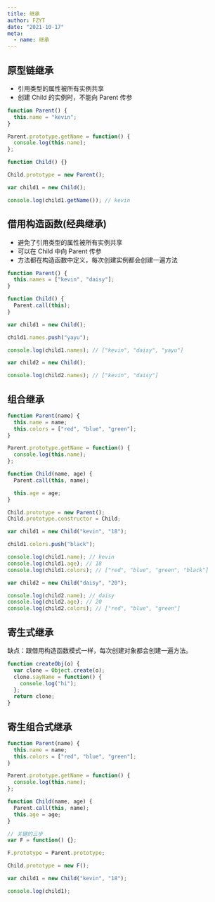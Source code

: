 ```yaml
---
title: 继承
author: FZYT
date: "2021-10-17"
meta:
  - name: 继承
---
```


## 原型链继承

- 引用类型的属性被所有实例共享
- 创建 Child 的实例时，不能向 Parent 传参

```javascript
function Parent() {
  this.name = "kevin";
}

Parent.prototype.getName = function() {
  console.log(this.name);
};

function Child() {}

Child.prototype = new Parent();

var child1 = new Child();

console.log(child1.getName()); // kevin
```

## 借用构造函数(经典继承)

- 避免了引用类型的属性被所有实例共享
- 可以在 Child 中向 Parent 传参
- 方法都在构造函数中定义，每次创建实例都会创建一遍方法

```javascript
function Parent() {
  this.names = ["kevin", "daisy"];
}

function Child() {
  Parent.call(this);
}

var child1 = new Child();

child1.names.push("yayu");

console.log(child1.names); // ["kevin", "daisy", "yayu"]

var child2 = new Child();

console.log(child2.names); // ["kevin", "daisy"]
```

## 组合继承

```javascript
function Parent(name) {
  this.name = name;
  this.colors = ["red", "blue", "green"];
}

Parent.prototype.getName = function() {
  console.log(this.name);
};

function Child(name, age) {
  Parent.call(this, name);

  this.age = age;
}

Child.prototype = new Parent();
Child.prototype.constructor = Child;

var child1 = new Child("kevin", "18");

child1.colors.push("black");

console.log(child1.name); // kevin
console.log(child1.age); // 18
console.log(child1.colors); // ["red", "blue", "green", "black"]

var child2 = new Child("daisy", "20");

console.log(child2.name); // daisy
console.log(child2.age); // 20
console.log(child2.colors); // ["red", "blue", "green"]
```

## 寄生式继承

缺点：跟借用构造函数模式一样，每次创建对象都会创建一遍方法。

```javascript
function createObj(o) {
  var clone = Object.create(o);
  clone.sayName = function() {
    console.log("hi");
  };
  return clone;
}
```

## 寄生组合式继承

```javascript
function Parent(name) {
  this.name = name;
  this.colors = ["red", "blue", "green"];
}

Parent.prototype.getName = function() {
  console.log(this.name);
};

function Child(name, age) {
  Parent.call(this, name);
  this.age = age;
}

// 关键的三步
var F = function() {};

F.prototype = Parent.prototype;

Child.prototype = new F();

var child1 = new Child("kevin", "18");

console.log(child1);
```

<Vssue :title="$title" />
